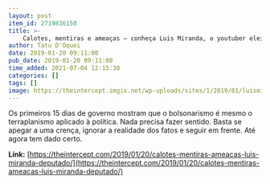 ```yaml
---
layout: post
item_id: 2719836158
title: >-
    Calotes, mentiras e ameaças – conheça Luis Miranda, o youtuber eleito deputado federal pelo DEM
author: Tatu D'Oquei
date: 2019-01-20 09:11:00
pub_date: 2019-01-20 09:11:00
time_added: 2021-07-04 12:15:38
categories: []
tags: []
image: https://theintercept.imgix.net/wp-uploads/sites/1/2019/01/luismiranda-1547941893.png?auto=compress%2Cformat&q=90&fit=crop&w=1200&h=800
---
```


Os primeiros 15 dias de governo mostram que o bolsonarismo é mesmo o terraplanismo aplicado à política. Nada precisa fazer sentido. Basta se apegar a uma crença, ignorar a realidade dos fatos e seguir em frente. Até agora tem dado certo.

**Link:** [https://theintercept.com/2019/01/20/calotes-mentiras-ameacas-luis-miranda-deputado/](https://theintercept.com/2019/01/20/calotes-mentiras-ameacas-luis-miranda-deputado/)

